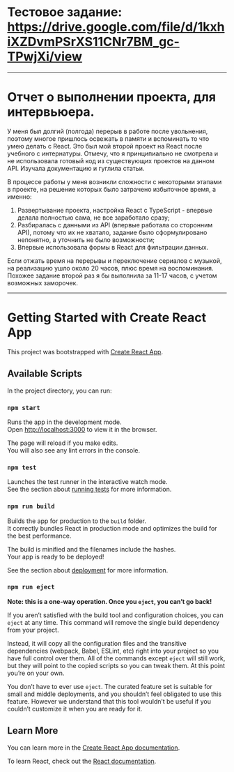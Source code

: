 
# Тестовое задание: https://drive.google.com/file/d/1kxhiXZDvmPSrXS11CNr7BM_gc-TPwjXi/view
-----
# Отчет о выполнении проекта, для интервьюера.
У меня был долгий (полгода) перерыв в работе после увольнения, поэтому многое пришлось освежать в памяти и вспоминать то что умею делать с React. Это был мой второй проект на React после учебного с интернатуры. Отмечу, что я принципиально не смотрела и не использовала готовый код из существующих проектов на данном API. Изучала документацию и гуглила статьи.

В процессе работы у меня возникли сложности с некоторыми этапами в проекте, на решение которых было затрачено избыточное время, а именно:
1) Развертывание проекта, настройка React с TypeScript - впервые делала полностью сама, не все заработало сразу;
2) Разбиралась с данными из API (впервые работала со сторонним API), потому что их не хватало, задание было сформулировано непонятно, а уточнить не было возможности;
3) Впервые использовала формы в React для фильтрации данных.

Если отжать время на перерывы и переключение сериалов с музыкой, на реализацию ушло около 20 часов, плюс время на воспоминания. Похожее задание второй раз я бы выполнила за 11-17 часов, с учетом возможных заморочек.

-----
# Getting Started with Create React App

This project was bootstrapped with [Create React App](https://github.com/facebook/create-react-app).

## Available Scripts

In the project directory, you can run:

### `npm start`

Runs the app in the development mode.\
Open [http://localhost:3000](http://localhost:3000) to view it in the browser.

The page will reload if you make edits.\
You will also see any lint errors in the console.

### `npm test`

Launches the test runner in the interactive watch mode.\
See the section about [running tests](https://facebook.github.io/create-react-app/docs/running-tests) for more information.

### `npm run build`

Builds the app for production to the `build` folder.\
It correctly bundles React in production mode and optimizes the build for the best performance.

The build is minified and the filenames include the hashes.\
Your app is ready to be deployed!

See the section about [deployment](https://facebook.github.io/create-react-app/docs/deployment) for more information.

### `npm run eject`

**Note: this is a one-way operation. Once you `eject`, you can’t go back!**

If you aren’t satisfied with the build tool and configuration choices, you can `eject` at any time. This command will remove the single build dependency from your project.

Instead, it will copy all the configuration files and the transitive dependencies (webpack, Babel, ESLint, etc) right into your project so you have full control over them. All of the commands except `eject` will still work, but they will point to the copied scripts so you can tweak them. At this point you’re on your own.

You don’t have to ever use `eject`. The curated feature set is suitable for small and middle deployments, and you shouldn’t feel obligated to use this feature. However we understand that this tool wouldn’t be useful if you couldn’t customize it when you are ready for it.

## Learn More

You can learn more in the [Create React App documentation](https://facebook.github.io/create-react-app/docs/getting-started).

To learn React, check out the [React documentation](https://reactjs.org/).
